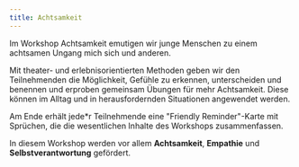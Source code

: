 ```yaml
---
title: Achtsamkeit
---
```

Im Workshop Achtsamkeit emutigen wir junge Menschen zu einem achtsamen Ungang mich sich und anderen. 

Mit theater- und erlebnisorientierten Methoden geben wir den Teilnehmenden die Möglichkeit, Gefühle zu erkennen, unterscheiden und benennen und erproben gemeinsam Übungen für mehr Achtsamkeit. Diese können im Alltag und in herausfordernden Situationen angewendet werden. 

Am Ende erhält jede*r Teilnehmende eine "Friendly Reminder"-Karte mit Sprüchen, die die wesentlichen Inhalte des Workshops zusammenfassen.

In diesem Workshop werden vor allem **Achtsamkeit**, **Empathie** und **Selbstverantwortung** gefördert.
